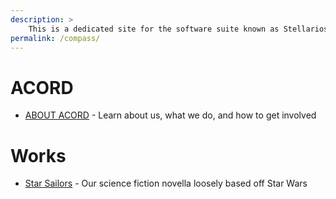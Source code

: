 ```yaml
---
description: >
	This is a dedicated site for the software suite known as Stellarios. On the site map, you can view all the versions of Stellarios, find out about ACORD, and more.
permalink: /compass/
---
```


# ACORD

* [ABOUT ACORD](/stellarios/ACORD) - Learn about us, what we do, and how to get involved


# Works
* [Star Sailors](/starsailors/) - Our science fiction novella loosely based off Star Wars
